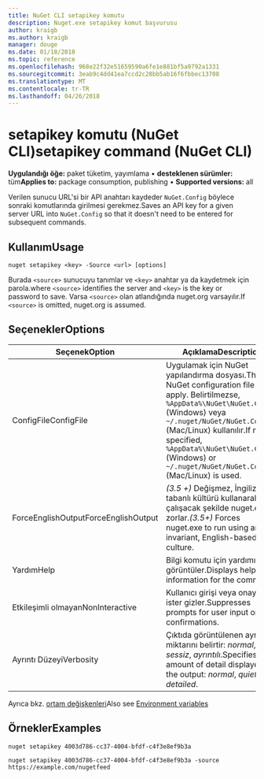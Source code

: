 ```yaml
---
title: NuGet CLI setapikey komutu
description: Nuget.exe setapikey komut başvurusu
author: kraigb
ms.author: kraigb
manager: douge
ms.date: 01/18/2018
ms.topic: reference
ms.openlocfilehash: 968e22f32e51659590a6fe1e881bf5a9792a1331
ms.sourcegitcommit: 3eab9c4dd41ea7ccd2c28bb5ab16f6fbbec13708
ms.translationtype: MT
ms.contentlocale: tr-TR
ms.lasthandoff: 04/26/2018
---
```

# <a name="setapikey-command-nuget-cli"></a><span data-ttu-id="a96a2-103">setapikey komutu (NuGet CLI)</span><span class="sxs-lookup"><span data-stu-id="a96a2-103">setapikey command (NuGet CLI)</span></span>

<span data-ttu-id="a96a2-104">**Uygulandığı öğe:** paket tüketim, yayımlama &bullet; **desteklenen sürümler:** tüm</span><span class="sxs-lookup"><span data-stu-id="a96a2-104">**Applies to:** package consumption, publishing &bullet; **Supported versions:** all</span></span>

<span data-ttu-id="a96a2-105">Verilen sunucu URL'si bir API anahtarı kaydeder `NuGet.Config` böylece sonraki komutlarında girilmesi gerekmez.</span><span class="sxs-lookup"><span data-stu-id="a96a2-105">Saves an API key for a given server URL into `NuGet.Config` so that it doesn't need to be entered for subsequent commands.</span></span>

## <a name="usage"></a><span data-ttu-id="a96a2-106">Kullanım</span><span class="sxs-lookup"><span data-stu-id="a96a2-106">Usage</span></span>

```cli
nuget setapikey <key> -Source <url> [options]
```

<span data-ttu-id="a96a2-107">Burada `<source>` sunucuyu tanımlar ve `<key>` anahtar ya da kaydetmek için parola.</span><span class="sxs-lookup"><span data-stu-id="a96a2-107">where `<source>` identifies the server and `<key>` is the key or password to save.</span></span> <span data-ttu-id="a96a2-108">Varsa `<source>` olan atlandığında nuget.org varsayılır.</span><span class="sxs-lookup"><span data-stu-id="a96a2-108">If `<source>` is omitted, nuget.org is assumed.</span></span>

## <a name="options"></a><span data-ttu-id="a96a2-109">Seçenekler</span><span class="sxs-lookup"><span data-stu-id="a96a2-109">Options</span></span>

| <span data-ttu-id="a96a2-110">Seçenek</span><span class="sxs-lookup"><span data-stu-id="a96a2-110">Option</span></span> | <span data-ttu-id="a96a2-111">Açıklama</span><span class="sxs-lookup"><span data-stu-id="a96a2-111">Description</span></span> |
| --- | --- |
| <span data-ttu-id="a96a2-112">ConfigFile</span><span class="sxs-lookup"><span data-stu-id="a96a2-112">ConfigFile</span></span> | <span data-ttu-id="a96a2-113">Uygulamak için NuGet yapılandırma dosyası.</span><span class="sxs-lookup"><span data-stu-id="a96a2-113">The NuGet configuration file to apply.</span></span> <span data-ttu-id="a96a2-114">Belirtilmezse, `%AppData%\NuGet\NuGet.Config` (Windows) veya `~/.nuget/NuGet/NuGet.Config` (Mac/Linux) kullanılır.</span><span class="sxs-lookup"><span data-stu-id="a96a2-114">If not specified, `%AppData%\NuGet\NuGet.Config` (Windows) or `~/.nuget/NuGet/NuGet.Config` (Mac/Linux) is used.</span></span>|
| <span data-ttu-id="a96a2-115">ForceEnglishOutput</span><span class="sxs-lookup"><span data-stu-id="a96a2-115">ForceEnglishOutput</span></span> | <span data-ttu-id="a96a2-116">*(3.5 +)*  Değişmez, İngilizce tabanlı kültürü kullanarak çalışacak şekilde nuget.exe zorlar.</span><span class="sxs-lookup"><span data-stu-id="a96a2-116">*(3.5+)* Forces nuget.exe to run using an invariant, English-based culture.</span></span> |
| <span data-ttu-id="a96a2-117">Yardım</span><span class="sxs-lookup"><span data-stu-id="a96a2-117">Help</span></span> | <span data-ttu-id="a96a2-118">Bilgi komutu için yardımı görüntüler.</span><span class="sxs-lookup"><span data-stu-id="a96a2-118">Displays help information for the command.</span></span> |
| <span data-ttu-id="a96a2-119">Etkileşimli olmayan</span><span class="sxs-lookup"><span data-stu-id="a96a2-119">NonInteractive</span></span> | <span data-ttu-id="a96a2-120">Kullanıcı girişi veya onayı için ister gizler.</span><span class="sxs-lookup"><span data-stu-id="a96a2-120">Suppresses prompts for user input or confirmations.</span></span> |
| <span data-ttu-id="a96a2-121">Ayrıntı Düzeyi</span><span class="sxs-lookup"><span data-stu-id="a96a2-121">Verbosity</span></span> | <span data-ttu-id="a96a2-122">Çıktıda görüntülenen ayrıntı miktarını belirtir: *normal*, *sessiz*, *ayrıntılı*.</span><span class="sxs-lookup"><span data-stu-id="a96a2-122">Specifies the amount of detail displayed in the output: *normal*, *quiet*, *detailed*.</span></span> |

<span data-ttu-id="a96a2-123">Ayrıca bkz. [ortam değişkenleri](cli-ref-environment-variables.md)</span><span class="sxs-lookup"><span data-stu-id="a96a2-123">Also see [Environment variables](cli-ref-environment-variables.md)</span></span>

## <a name="examples"></a><span data-ttu-id="a96a2-124">Örnekler</span><span class="sxs-lookup"><span data-stu-id="a96a2-124">Examples</span></span>

```cli
nuget setapikey 4003d786-cc37-4004-bfdf-c4f3e8ef9b3a

nuget setapikey 4003d786-cc37-4004-bfdf-c4f3e8ef9b3a -source https://example.com/nugetfeed
```
